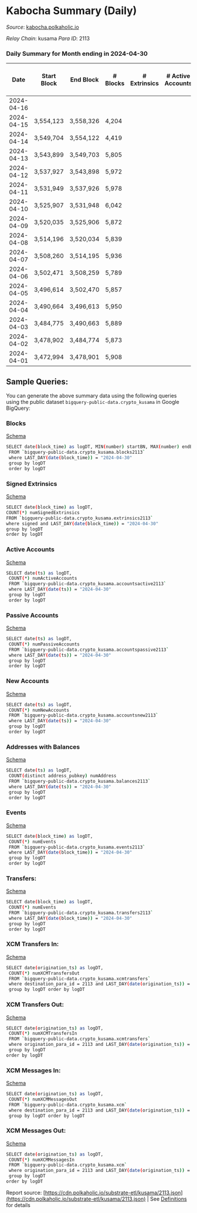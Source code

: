 # Kabocha Summary (Daily)

_Source_: [kabocha.polkaholic.io](https://kabocha.polkaholic.io)

*Relay Chain*: kusama
*Para ID*: 2113



### Daily Summary for Month ending in 2024-04-30


| Date    | Start Block | End Block | # Blocks | # Extrinsics | # Active Accounts | # Passive Accounts | # New Accounts | # Addresses | # Events  | # Transfers ($USD) | # XCM Transfers In ($USD) | # XCM Transfers Out ($USD) | # XCM In | # XCM Out | Issues |
|---------|-------------|-----------|----------|--------------|-------------------|--------------------|----------------|-------------|-----------|--------------------|---------------------------|----------------------------|----------|-----------|--------|
| 2024-04-16 |  |  |  |  |  |  |  |  |  |   |   |   |  |  |  |
| 2024-04-15 | 3,554,123 | 3,558,326 | 4,204 |  |  |  |  | 13,224 | 8,422 |   |   |   |  |  |  |
| 2024-04-14 | 3,549,704 | 3,554,122 | 4,419 |  |  |  |  | 13,224 | 8,853 |   |   |   |  |  |  |
| 2024-04-13 | 3,543,899 | 3,549,703 | 5,805 |  |  |  |  | 13,224 | 11,630 |   |   |   |  |  |  |
| 2024-04-12 | 3,537,927 | 3,543,898 | 5,972 |  |  |  |  | 13,224 | 11,966 |   |   |   |  |  |  |
| 2024-04-11 | 3,531,949 | 3,537,926 | 5,978 |  |  |  |  | 13,224 | 11,976 |   |   |   |  |  |  |
| 2024-04-10 | 3,525,907 | 3,531,948 | 6,042 |  |  |  |  | 13,224 | 12,104 |   |   |   |  |  |  |
| 2024-04-09 | 3,520,035 | 3,525,906 | 5,872 |  |  |  |  | 13,224 | 11,764 |   |   |   |  |  |  |
| 2024-04-08 | 3,514,196 | 3,520,034 | 5,839 |  |  |  |  | 13,224 | 11,698 |   |   |   |  |  |  |
| 2024-04-07 | 3,508,260 | 3,514,195 | 5,936 |  |  |  |  | 13,224 | 11,891 |   |   |   |  |  |  |
| 2024-04-06 | 3,502,471 | 3,508,259 | 5,789 |  |  |  |  | 13,224 | 11,598 |   |   |   |  |  |  |
| 2024-04-05 | 3,496,614 | 3,502,470 | 5,857 |  |  |  |  | 13,224 | 11,736 |   |   |   |  |  |  |
| 2024-04-04 | 3,490,664 | 3,496,613 | 5,950 |  |  |  |  | 13,224 | 11,920 |   |   |   |  |  |  |
| 2024-04-03 | 3,484,775 | 3,490,663 | 5,889 |  |  |  |  | 13,224 | 11,798 |   |   |   |  |  |  |
| 2024-04-02 | 3,478,902 | 3,484,774 | 5,873 |  |  |  |  | 13,224 | 11,765 |   |   |   |  |  |  |
| 2024-04-01 | 3,472,994 | 3,478,901 | 5,908 |  |  |  |  | 13,224 | 11,836 |   |   |   |  |  |  |

## Sample Queries:
You can generate the above summary data using the following queries using the public dataset `bigquery-public-data.crypto_kusama` in Google BigQuery:


### Blocks 

[Schema](https://github.com/colorfulnotion/substrate-etl/blob/main/schema/blocks.json)

```bash
SELECT date(block_time) as logDT, MIN(number) startBN, MAX(number) endBN, COUNT(*) numBlocks 
 FROM `bigquery-public-data.crypto_kusama.blocks2113`  
 where LAST_DAY(date(block_time)) = "2024-04-30" 
 group by logDT 
 order by logDT
```

### Signed Extrinsics 

[Schema](https://github.com/colorfulnotion/substrate-etl/blob/main/schema/extrinsics.json)

```bash
SELECT date(block_time) as logDT, 
COUNT(*) numSignedExtrinsics 
FROM `bigquery-public-data.crypto_kusama.extrinsics2113`  
where signed and LAST_DAY(date(block_time)) = "2024-04-30" 
group by logDT 
order by logDT
```

### Active Accounts 

[Schema](https://github.com/colorfulnotion/substrate-etl/blob/main/schema/accountsactive.json)

```bash
SELECT date(ts) as logDT, 
 COUNT(*) numActiveAccounts 
 FROM `bigquery-public-data.crypto_kusama.accountsactive2113` 
 where LAST_DAY(date(ts)) = "2024-04-30" 
 group by logDT 
 order by logDT
```

### Passive Accounts 

[Schema](https://github.com/colorfulnotion/substrate-etl/blob/main/schema/accountspassive.json)

```bash
SELECT date(ts) as logDT, 
 COUNT(*) numPassiveAccounts 
 FROM `bigquery-public-data.crypto_kusama.accountspassive2113` 
 where LAST_DAY(date(ts)) = "2024-04-30" 
 group by logDT 
 order by logDT
```

### New Accounts 

[Schema](https://github.com/colorfulnotion/substrate-etl/blob/main/schema/accountsnew.json)

```bash
SELECT date(ts) as logDT, 
 COUNT(*) numNewAccounts 
 FROM `bigquery-public-data.crypto_kusama.accountsnew2113` 
 where LAST_DAY(date(ts)) = "2024-04-30" 
 group by logDT
 order by logDT
```

### Addresses with Balances 

[Schema](https://github.com/colorfulnotion/substrate-etl/blob/main/schema/balances.json)

```bash
SELECT date(ts) as logDT,
 COUNT(distinct address_pubkey) numAddress 
 FROM `bigquery-public-data.crypto_kusama.balances2113` 
 where LAST_DAY(date(ts)) = "2024-04-30" 
 group by logDT 
 order by logDT
```

### Events 

[Schema](https://github.com/colorfulnotion/substrate-etl/blob/main/schema/events.json)

```bash
SELECT date(block_time) as logDT, 
 COUNT(*) numEvents 
 FROM `bigquery-public-data.crypto_kusama.events2113` 
 where LAST_DAY(date(block_time)) = "2024-04-30" 
 group by logDT 
 order by logDT
```

### Transfers:

[Schema](https://github.com/colorfulnotion/substrate-etl/blob/main/schema/transfers.json)

```bash
SELECT date(block_time) as logDT, 
 COUNT(*) numEvents 
 FROM `bigquery-public-data.crypto_kusama.transfers2113` 
 where LAST_DAY(date(block_time)) = "2024-04-30" 
 group by logDT 
 order by logDT
```

### XCM Transfers In: 

[Schema](https://github.com/colorfulnotion/substrate-etl/blob/main/schema/xcmtransfers.json)

```bash
SELECT date(origination_ts) as logDT, 
 COUNT(*) numXCMTransfersOut 
 FROM `bigquery-public-data.crypto_kusama.xcmtransfers` 
 where destination_para_id = 2113 and LAST_DAY(date(origination_ts)) = "2024-04-30" 
 group by logDT order by logDT
```

### XCM Transfers Out: 

[Schema](https://github.com/colorfulnotion/substrate-etl/blob/main/schema/xcmtransfers.json)

```bash
SELECT date(origination_ts) as logDT, 
 COUNT(*) numXCMTransfersIn 
 FROM `bigquery-public-data.crypto_kusama.xcmtransfers` 
 where origination_para_id = 2113 and LAST_DAY(date(origination_ts)) = "2024-04-30" 
 group by logDT 
order by logDT
```

### XCM Messages In: 

[Schema](https://github.com/colorfulnotion/substrate-etl/blob/main/schema/xcm.json)

```bash
SELECT date(origination_ts) as logDT, 
 COUNT(*) numXCMMessagesOut 
 FROM `bigquery-public-data.crypto_kusama.xcm` 
 where destination_para_id = 2113 and LAST_DAY(date(origination_ts)) = "2024-04-30" 
 group by logDT order by logDT
```

### XCM Messages Out: 

[Schema](https://github.com/colorfulnotion/substrate-etl/blob/main/schema/xcm.json)

```bash
SELECT date(origination_ts) as logDT, 
 COUNT(*) numXCMMessagesIn 
 FROM `bigquery-public-data.crypto_kusama.xcm` 
 where origination_para_id = 2113 and LAST_DAY(date(origination_ts)) = "2024-04-30" 
 group by logDT 
order by logDT
```


Report source: [https://cdn.polkaholic.io/substrate-etl/kusama/2113.json](https://cdn.polkaholic.io/substrate-etl/kusama/2113.json) | See [Definitions](/DEFINITIONS.md) for details
